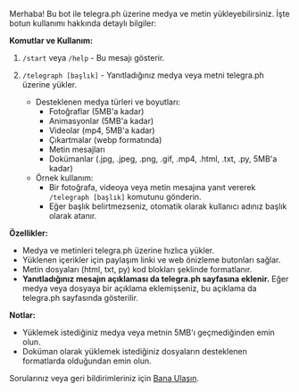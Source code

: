 Merhaba! Bu bot ile telegra.ph üzerine medya ve metin yükleyebilirsiniz. İşte botun kullanımı hakkında detaylı bilgiler:

**Komutlar ve Kullanım:**

1. `/start` veya `/help` - Bu mesajı gösterir.

2. `/telegraph [başlık]` - Yanıtladığınız medya veya metni telegra.ph üzerine yükler.
    - Desteklenen medya türleri ve boyutları:
        - Fotoğraflar (5MB'a kadar)
        - Animasyonlar (5MB'a kadar)
        - Videolar (mp4, 5MB'a kadar)
        - Çıkartmalar (webp formatında)
        - Metin mesajları
        - Dokümanlar (.jpg, .jpeg, .png, .gif, .mp4, .html, .txt, .py, 5MB'a kadar)
    - Örnek kullanım:
        - Bir fotoğrafa, videoya veya metin mesajına yanıt vererek `/telegraph [başlık]` komutunu gönderin.
        - Eğer başlık belirtmezseniz, otomatik olarak kullanıcı adınız başlık olarak atanır.

**Özellikler:**
- Medya ve metinleri telegra.ph üzerine hızlıca yükler.
- Yüklenen içerikler için paylaşım linki ve web önizleme butonları sağlar.
- Metin dosyaları (html, txt, py) kod blokları şeklinde formatlanır.
- **Yanıtladığınız mesajın açıklaması da telegra.ph sayfasına eklenir.** Eğer medya veya dosyaya bir açıklama eklemişseniz, bu açıklama da telegra.ph sayfasında gösterilir.

**Notlar:**
- Yüklemek istediğiniz medya veya metnin 5MB'ı geçmediğinden emin olun.
- Doküman olarak yüklemek istediğiniz dosyaların desteklenen formatlarda olduğundan emin olun.

Sorularınız veya geri bildirimleriniz için [Bana Ulaşın](https://t.me/Syupie).